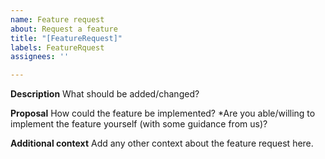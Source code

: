 ```yaml
---
name: Feature request
about: Request a feature
title: "[FeatureRequest]"
labels: FeatureRquest
assignees: ''

---
```


**Description**
What should be added/changed?

**Proposal**
How could the feature be implemented?
*Are you able/willing to implement the feature yourself (with some guidance from us)?

**Additional context**
Add any other context about the feature request here.
